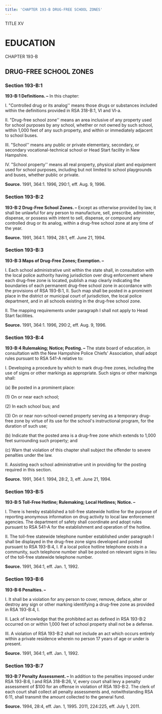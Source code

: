 ```yaml
---
title: 'CHAPTER 193-B DRUG-FREE SCHOOL ZONES'
---
```


TITLE XV
                                             
EDUCATION
=========

CHAPTER 193-B
                                             
DRUG-FREE SCHOOL ZONES
----------------------

### Section 193-B:1

 **193-B:1 Definitions. –** In this chapter:
                                             
 I. "Controlled drug or its analog'' means those drugs or substances
included within the definitions provided in RSA 318-B:1, VI and VI-a.
                                             
 II. "Drug-free school zone'' means an area inclusive of any property
used for school purposes by any school, whether or not owned by such
school, within 1,000 feet of any such property, and within or
immediately adjacent to school buses.
                                             
 III. "School'' means any public or private elementary, secondary, or
secondary vocational-technical school or Head Start facility in New
Hampshire.
                                             
 IV. "School property'' means all real property, physical plant and
equipment used for school purposes, including but not limited to school
playgrounds and buses, whether public or private.

**Source.** 1991, 364:1. 1996, 290:1, eff. Aug. 9, 1996.

### Section 193-B:2

 **193-B:2 Drug-Free School Zones. –** Except as otherwise provided
by law, it shall be unlawful for any person to manufacture, sell,
prescribe, administer, dispense, or possess with intent to sell,
dispense, or compound any controlled drug or its analog, within a
drug-free school zone at any time of the year.

**Source.** 1991, 364:1. 1994, 28:1, eff. June 21, 1994.

### Section 193-B:3

 **193-B:3 Maps of Drug-Free Zones; Exemption. –**
                                             
 I. Each school administrative unit within the state shall, in
consultation with the local police authority having jurisdiction over
drug enforcement where each drug-free zone is located, publish a map
clearly indicating the boundaries of each permanent drug-free school
zone in accordance with the provisions of RSA 193-B:1, II. Such map
shall be posted in a prominent place in the district or municipal court
of jurisdiction, the local police department, and in all schools
existing in the drug-free school zone.
                                             
 II. The mapping requirements under paragraph I shall not apply to
Head Start facilities.

**Source.** 1991, 364:1. 1996, 290:2, eff. Aug. 9, 1996.

### Section 193-B:4

 **193-B:4 Rulemaking; Notice; Posting. –** The state board of
education, in consultation with the New Hampshire Police Chiefs'
Association, shall adopt rules pursuant to RSA 541-A relative to:
                                             
 I. Developing a procedure by which to mark drug-free zones,
including the use of signs or other markings as appropriate. Such signs
or other markings shall:
                                             
 (a) Be posted in a prominent place:
                                             
 (1) On or near each school;
                                             
 (2) In each school bus; and
                                             
 (3) On or near non-school-owned property serving as a
temporary drug-free zone by virtue of its use for the school's
instructional program, for the duration of such use;
                                             
 (b) Indicate that the posted area is a drug-free zone which
extends to 1,000 feet surrounding such property; and
                                             
 (c) Warn that violation of this chapter shall subject the
offender to severe penalties under the law.
                                             
 II. Assisting each school administrative unit in providing for the
posting required in this section.

**Source.** 1991, 364:1. 1994, 28:2, 3, eff. June 21, 1994.

### Section 193-B:5

 **193-B:5 Toll-Free Hotline; Rulemaking; Local Hotlines; Notice.
–**
                                             
 I. There is hereby established a toll-free statewide hotline for the
purpose of reporting anonymous information on drug activity to local law
enforcement agencies. The department of safety shall coordinate and
adopt rules pursuant to RSA 541-A for the establishment and operation of
the hotline.
                                             
 II. The toll-free statewide telephone number established under
paragraph I shall be displayed in the drug-free zone signs developed and
posted pursuant to RSA 193-B:4, I. If a local police hotline telephone
exists in a community, such telephone number shall be posted on relevant
signs in lieu of the toll-free statewide telephone number.

**Source.** 1991, 364:1, eff. Jan. 1, 1992.

### Section 193-B:6

 **193-B:6 Penalties. –**
                                             
 I. It shall be a violation for any person to cover, remove, deface,
alter or destroy any sign or other marking identifying a drug-free zone
as provided in RSA 193-B:4, I.
                                             
 II. Lack of knowledge that the prohibited act as defined in RSA
193-B:2 occurred on or within 1,000 feet of school property shall not be
a defense.
                                             
 III. A violation of RSA 193-B:2 shall not include an act which
occurs entirely within a private residence wherein no person 17 years of
age or under is present.

**Source.** 1991, 364:1, eff. Jan. 1, 1992.

### Section 193-B:7

 **193-B:7 Penalty Assessment. –** In addition to the penalties
imposed under RSA 193-B:6, I and RSA 318-B:26, V, every court shall levy
a penalty assessment of 
                                             $100 for an offense in violation of RSA
193-B:2. The clerk of each court shall collect all penalty assessments
and, notwithstanding RSA 6:11, shall transmit the amount collected to
the general fund.

**Source.** 1994, 28:4, eff. Jan. 1, 1995. 2011, 224:225, eff. July 1,
2011.
